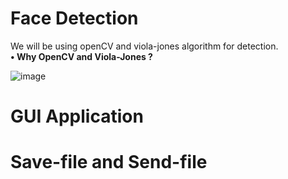 # Face Detection
We will be using openCV and viola-jones algorithm for detection. <br/>
**• Why OpenCV and Viola-Jones ?**


![image](https://user-images.githubusercontent.com/87508144/133806003-8bfd3071-5be6-4b11-a7d7-69754597eab8.png)


# GUI Application

# Save-file and Send-file


